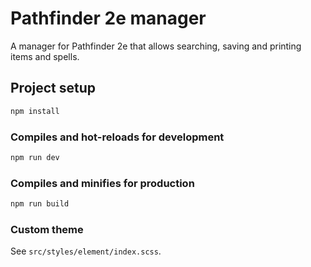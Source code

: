 # Pathfinder 2e manager

A manager for Pathfinder 2e that allows searching, saving and printing items and spells.

## Project setup

```bash
npm install
```

### Compiles and hot-reloads for development

```bash
npm run dev
```

### Compiles and minifies for production

```bash
npm run build
```

### Custom theme

See `src/styles/element/index.scss`.

